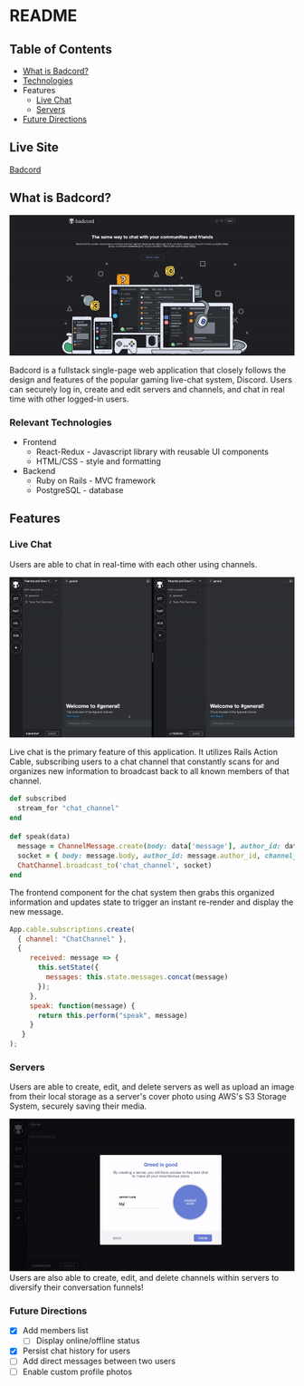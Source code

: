 # README
## Table of Contents
* [What is Badcord?](#what-is-badcord)
* [Technologies](#relevant-technologies)
* Features
  * [Live Chat](#live-chat)
  * [Servers](#servers)
* [Future Directions](#future-directions)
## Live Site
[Badcord](https://badcord.herokuapp.com/)

## What is Badcord?
![Splash](https://github.com/Shaphen/Badcord/blob/master/app/assets/images/gifs/badcord_splash.gif)

Badcord is a fullstack single-page web application that closely follows the design and features of the popular gaming live-chat system, Discord. Users can securely log in, create and edit servers and channels, and chat in real time with other logged-in users.

### Relevant Technologies
* Frontend
  * React-Redux - Javascript library with reusable UI components
  * HTML/CSS - style and formatting
* Backend
  * Ruby on Rails - MVC framework
  * PostgreSQL - database
  
## Features
### Live Chat
Users are able to chat in real-time with each other using channels.

![live-chat](https://github.com/Shaphen/Badcord/blob/master/app/assets/images/gifs/badcord_messages1.gif)

Live chat is the primary feature of this application. It utilizes Rails Action Cable, subscribing users to a chat channel that constantly scans for and organizes new information to broadcast back to all known members of that channel.
```ruby
def subscribed
  stream_for "chat_channel"
end

def speak(data)
  message = ChannelMessage.create(body: data['message'], author_id: data["authorId"], channel_id: data["channelId"])
  socket = { body: message.body, author_id: message.author_id, channel_id: message.channel_id }
  ChatChannel.broadcast_to('chat_channel', socket)
end
```
The frontend component for the chat system then grabs this organized information and updates state to trigger an instant re-render and display the new message.
```javascript
App.cable.subscriptions.create(
  { channel: "ChatChannel" },
  {
     received: message => {
       this.setState({
         messages: this.state.messages.concat(message)
       });
     },
     speak: function(message) {
       return this.perform("speak", message)
     }
   }
);
```

### Servers
Users are able to create, edit, and delete servers as well as upload an image from their local storage as a server's cover photo using AWS's S3 Storage System, securely saving their media.

![server-photo](https://github.com/Shaphen/Badcord/blob/master/app/assets/images/gifs/badcord_AWS.gif)
Users are also able to create, edit, and delete channels within servers to diversify their conversation funnels!

### Future Directions
- [x] Add members list
  - [ ] Display online/offline status
- [x] Persist chat history for users
- [ ] Add direct messages between two users
- [ ] Enable custom profile photos
